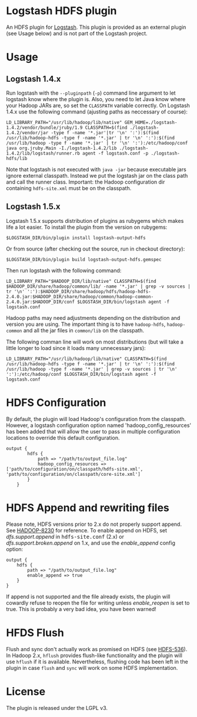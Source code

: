 # Logstash HDFS plugin

An HDFS plugin for [Logstash](http://logstash.net). This plugin is provided as an external plugin (see Usage below) and is not part of the Logstash project.

# Usage

## Logstash 1.4.x

Run logstash with the `--pluginpath` (`-p`) command line argument to let logstash know where the plugin is. Also, you need to let Java know where your Hadoop JARs are, so set the `CLASSPATH` variable correctly.
On Logstash 1.4.x use the following command (ajusting paths as neccessary of course):

    LD_LIBRARY_PATH="/usr/lib/hadoop/lib/native" GEM_HOME=./logstash-1.4.2/vendor/bundle/jruby/1.9 CLASSPATH=$(find ./logstash-1.4.2/vendor/jar -type f -name '*.jar'|tr '\n' ':'):$(find /usr/lib/hadoop-hdfs -type f -name '*.jar' | tr '\n' ':'):$(find /usr/lib/hadoop -type f -name '*.jar' | tr '\n' ':'):/etc/hadoop/conf java org.jruby.Main -I./logstash-1.4.2/lib ./logstash-1.4.2/lib/logstash/runner.rb agent -f logstash.conf -p ./logstash-hdfs/lib

Note that logstash is not executed with `java -jar` because executable jars ignore external classpath. Instead we put the logstash jar on the class path and call the runner class.
Important: the Hadoop configuration dir containing `hdfs-site.xml` must be on the classpath.

## Logstash 1.5.x

Logstash 1.5.x supports distribution of plugins as rubygems which makes life a lot easier. To install the plugin from the version on rubygems:

    $LOGSTASH_DIR/bin/plugin install logstash-output-hdfs

Or from source (after checking out the source, run in checkout directory):

    $LOGSTASH_DIR/bin/plugin build logstash-output-hdfs.gemspec
    
Then run logstash with the following command:

    LD_LIBRARY_PATH="$HADOOP_DIR/lib/native" CLASSPATH=$(find $HADOOP_DIR/share/hadoop/common/lib/ -name '*.jar' | grep -v sources | tr '\n' ':'):$HADOOP_DIR/share/hadoop/hdfs/hadoop-hdfs-2.4.0.jar:$HADOOP_DIR/share/hadoop/common/hadoop-common-2.4.0.jar:$HADOOP_DIR/conf $LOGSTASH_DIR/bin/logstash agent -f logstash.conf

Hadoop paths may need adjustments depending on the distribution and version you are using. The important thing is to have `hadoop-hdfs`, `hadoop-common` and all the jar files in `common/lib` on the classpath.

The following comman line will work on most distributions (but will take a little longer to load since it loads many unnecessary jars):

    LD_LIBRARY_PATH="/usr/lib/hadoop/lib/native" CLASSPATH=$(find /usr/lib/hadoop-hdfs -type f -name '*.jar' | tr '\n' ':'):$(find /usr/lib/hadoop -type f -name '*.jar' | grep -v sources | tr '\n' ':'):/etc/hadoop/conf $LOGSTASH_DIR/bin/logstash agent -f logstash.conf
 

# HDFS Configuration

By default, the plugin will load Hadoop's configuration from the classpath.  However, a logstash configuration option named 'hadoop_config_resources' has
been added that will allow the user to pass in multiple configuration locations to override this default configuration.

    output {
            hdfs {
                path => "/path/to/output_file.log"
                hadoop_config_resources => ['path/to/configuration/on/classpath/hdfs-site.xml', 'path/to/configuration/on/classpath/core-site.xml']
            }
        }


# HDFS Append and rewriting files

Please note, HDFS versions prior to 2.x do not properly support append. See [HADOOP-8230](https://issues.apache.org/jira/browse/HADOOP-8230) for reference.
To enable append on HDFS, set _dfs.support.append_ in <tt>hdfs-site.conf</tt> (2.x) or _dfs.support.broken.append_ on 1.x, and use the *enable_append* config option:

    output {
        hdfs {
            path => "/path/to/output_file.log"
            enable_append => true
        }
    }

If append is not supported and the file already exists, the plugin will cowardly refuse to reopen the file for writing unless *enable_reopen* is set to true.
This is probably a very bad idea, you have been warned!

# HFDS Flush

Flush and sync don't actually work as promised on HDFS (see [HDFS-536](https://issues.apache.org/jira/browse/HDFS-536)).
In Hadoop 2.x, `hflush` provides flush-like functionality and the plugin will use `hflush` if it is available.
Nevertheless, flushing code has been left in the plugin in case `flush` and `sync` will work on some HDFS implementation.

# License

The plugin is released under the LGPL v3.

